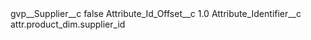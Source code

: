 <?xml version="1.0" encoding="UTF-8"?>
<CustomMetadata xmlns="http://soap.sforce.com/2006/04/metadata" xmlns:xsi="http://www.w3.org/2001/XMLSchema-instance" xmlns:xsd="http://www.w3.org/2001/XMLSchema">
    <label>gvp__Supplier__c</label>
    <protected>false</protected>
    <values>
        <field>Attribute_Id_Offset__c</field>
        <value xsi:type="xsd:double">1.0</value>
    </values>
    <values>
        <field>Attribute_Identifier__c</field>
        <value xsi:type="xsd:string">attr.product_dim.supplier_id</value>
    </values>
</CustomMetadata>
